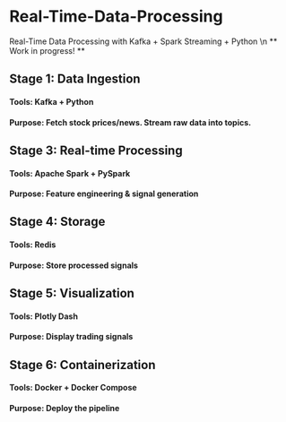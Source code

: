# Real-Time-Data-Processing
Real-Time Data Processing with Kafka + Spark Streaming + Python \n
** Work in progress! **

## Stage 1: Data Ingestion

#### Tools: Kafka + Python
#### Purpose: Fetch stock prices/news. Stream raw data into topics.

## Stage 3: Real-time Processing

#### Tools: Apache Spark + PySpark
#### Purpose: Feature engineering & signal generation

## Stage 4: Storage

#### Tools: Redis
#### Purpose: Store processed signals

## Stage 5: Visualization

#### Tools: Plotly Dash
#### Purpose: Display trading signals

## Stage 6: Containerization

#### Tools: Docker + Docker Compose
#### Purpose: Deploy the pipeline
